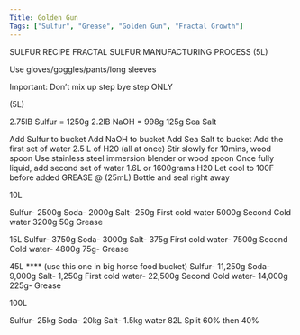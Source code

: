```yaml
---
Title: Golden Gun
Tags: ["Sulfur", "Grease", "Golden Gun", "Fractal Growth"]
---
```


SULFUR RECIPE
FRACTAL SULFUR MANUFACTURING PROCESS (5L)

Use gloves/goggles/pants/long sleeves

Important: Don’t mix up step bye step ONLY

(5L)

2.75lB Sulfur = 1250g
2.2lB NaOH = 998g
125g Sea Salt 


Add Sulfur to bucket
Add NaOH to bucket
Add Sea Salt to bucket
Add the first set of water 2.5 L of H20 (all at once)
Stir slowly for 10mins, wood spoon
Use stainless steel immersion blender or wood spoon
Once fully liquid, add second set of water 1.6L or 1600grams H20
Let cool to 100F before added GREASE @ (25mL)
Bottle and seal right away

10L

Sulfur- 2500g
Soda- 2000g
Salt- 250g
First cold water 5000g
Second Cold water 3200g
50g Grease

15L
Sulfur- 3750g
Soda- 3000g
Salt- 375g
First cold water- 7500g
Second Cold water-  4800g
75g- Grease


45L **** (use this one in big horse food bucket)
Sulfur- 11,250g
Soda- 9,000g
Salt- 1,250g
First cold water- 22,500g
Second Cold water-  14,000g
225g- Grease


100L

Sulfur- 25kg
Soda- 20kg
Salt- 1.5kg
water 82L Split 60% then 40%
